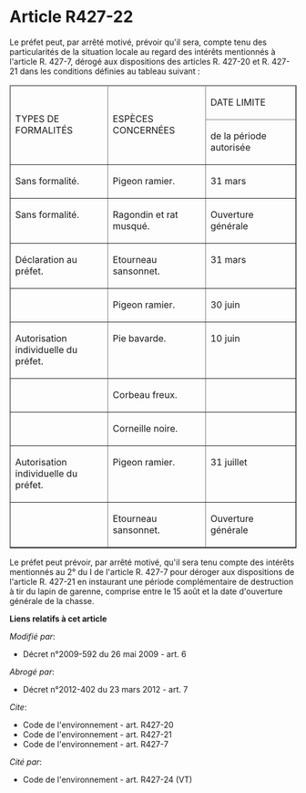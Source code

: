 # Article R427-22

Le préfet peut, par arrêté motivé, prévoir qu'il sera, compte tenu des particularités de la situation locale au regard des
intérêts mentionnés à l'article R. 427-7, dérogé aux dispositions des articles R. 427-20 et R. 427-21 dans les conditions
définies au tableau suivant :

<table border="1" cellpadding="0" cellspacing="1">
  <thead>
    <tr>
      <td rowspan="2" width="156">

TYPES DE FORMALITÉS

</td>
      <td rowspan="2" width="156">

ESPÈCES CONCERNÉES

</td>
      <td width="143">

DATE LIMITE

</td>
    </tr>
    <tr>
      <td width="143">

de la période autorisée

</td>
    </tr>
  </thead>
  <tbody>
    <tr>
      <td valign="top">

Sans formalité.

</td>
      <td valign="top">

Pigeon ramier.

</td>
      <td valign="top">

31 mars

</td>
    </tr>
    <tr>
      <td valign="top">

Sans formalité.

</td>
      <td valign="top">

Ragondin et rat musqué.

</td>
      <td valign="top">

Ouverture générale

</td>
    </tr>
    <tr>
      <td valign="top">

Déclaration au préfet.

</td>
      <td valign="top">

Etourneau sansonnet.

</td>
      <td valign="top">

31 mars

</td>
    </tr>
    <tr>
      <td valign="top">
      </td><td valign="top">

Pigeon ramier.

</td>
      <td valign="top">

30 juin

</td>
    </tr>
    <tr>
      <td valign="top">

Autorisation individuelle du préfet.

</td>
      <td valign="top">

Pie bavarde.

</td>
      <td valign="top">

10 juin

</td>
    </tr>
    <tr>
      <td valign="top">
      </td><td valign="top">

Corbeau freux.

</td>
      <td valign="top">

</td>
    </tr>
    <tr>
      <td valign="top">
      </td><td valign="top">

Corneille noire.

</td>
      <td valign="top">

</td>
    </tr>
    <tr>
      <td valign="top">

Autorisation individuelle du préfet.

</td>
      <td valign="top">

Pigeon ramier.

</td>
      <td valign="top">

31 juillet

</td>
    </tr>
    <tr>
      <td valign="top">
      </td><td valign="top">

Etourneau sansonnet.

</td>
      <td valign="top">

Ouverture générale

</td>
    </tr>
  </tbody>
</table>

Le préfet peut prévoir, par arrêté motivé, qu'il sera tenu compte des intérêts mentionnés au 2° du I de l'article R. 427-7
pour déroger aux dispositions de l'article R. 427-21 en instaurant une période complémentaire de destruction à tir du lapin
de garenne, comprise entre le 15 août et la date d'ouverture générale de la chasse.

**Liens relatifs à cet article**

_Modifié par_:

  - Décret n°2009-592 du 26 mai 2009 - art. 6

_Abrogé par_:

  - Décret n°2012-402 du 23 mars 2012 - art. 7

_Cite_:

  - Code de l'environnement - art. R427-20
  - Code de l'environnement - art. R427-21
  - Code de l'environnement - art. R427-7

_Cité par_:

  - Code de l'environnement - art. R427-24 (VT)
